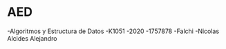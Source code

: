 # AED 
 
-Algoritmos y Estructura de Datos
-K1051
-2020
-1757878
-Falchi 
-Nicolas Alcides Alejandro
